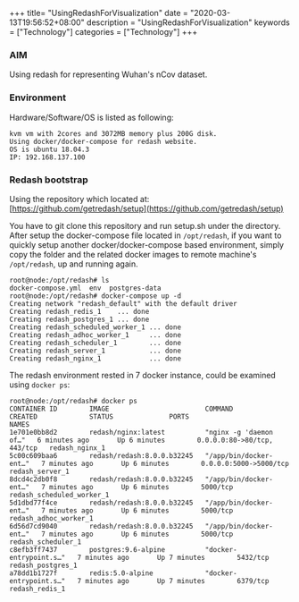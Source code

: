 +++
title= "UsingRedashForVisualization"
date = "2020-03-13T19:56:52+08:00"
description = "UsingRedashForVisualization"
keywords = ["Technology"]
categories = ["Technology"]
+++
### AIM
Using redash for representing Wuhan's nCov dataset.   

### Environment
Hardware/Software/OS is listed as following:     

```
kvm vm with 2cores and 3072MB memory plus 200G disk.
Using docker/docker-compose for redash website.
OS is ubuntu 18.04.3
IP: 192.168.137.100
```

### Redash bootstrap
Using the repository which located at:     
[https://github.com/getredash/setup](https://github.com/getredash/setup)    

You have to git clone this repository and run setup.sh under the directory. After setup the docker-compose file located in `/opt/redash`, if you want to quickly setup another docker/docker-compose based environment, simply copy the folder and the related docker images to remote machine's `/opt/redash`, up and running again.     

```
root@node:/opt/redash# ls
docker-compose.yml  env  postgres-data
root@node:/opt/redash# docker-compose up -d
Creating network "redash_default" with the default driver
Creating redash_redis_1    ... done
Creating redash_postgres_1 ... done
Creating redash_scheduled_worker_1 ... done
Creating redash_adhoc_worker_1     ... done
Creating redash_scheduler_1        ... done
Creating redash_server_1           ... done
Creating redash_nginx_1            ... done
```
The redash environment rested in 7 docker instance, could be examined using `docker ps`:     

```
root@node:/opt/redash# docker ps
CONTAINER ID        IMAGE                        COMMAND                  CREATED             STATUS              PORTS                         NAMES
1e701e0bb8d2        redash/nginx:latest          "nginx -g 'daemon of…"   6 minutes ago       Up 6 minutes        0.0.0.0:80->80/tcp, 443/tcp   redash_nginx_1
5c00c609baa6        redash/redash:8.0.0.b32245   "/app/bin/docker-ent…"   7 minutes ago       Up 6 minutes        0.0.0.0:5000->5000/tcp        redash_server_1
8dcd4c2db0f8        redash/redash:8.0.0.b32245   "/app/bin/docker-ent…"   7 minutes ago       Up 6 minutes        5000/tcp                      redash_scheduled_worker_1
5d1dbd77f4ce        redash/redash:8.0.0.b32245   "/app/bin/docker-ent…"   7 minutes ago       Up 6 minutes        5000/tcp                      redash_adhoc_worker_1
6d56d7cd9040        redash/redash:8.0.0.b32245   "/app/bin/docker-ent…"   7 minutes ago       Up 6 minutes        5000/tcp                      redash_scheduler_1
c8efb3ff7437        postgres:9.6-alpine          "docker-entrypoint.s…"   7 minutes ago       Up 7 minutes        5432/tcp                      redash_postgres_1
a78dd1b1727f        redis:5.0-alpine             "docker-entrypoint.s…"   7 minutes ago       Up 7 minutes        6379/tcp                      redash_redis_1
```
